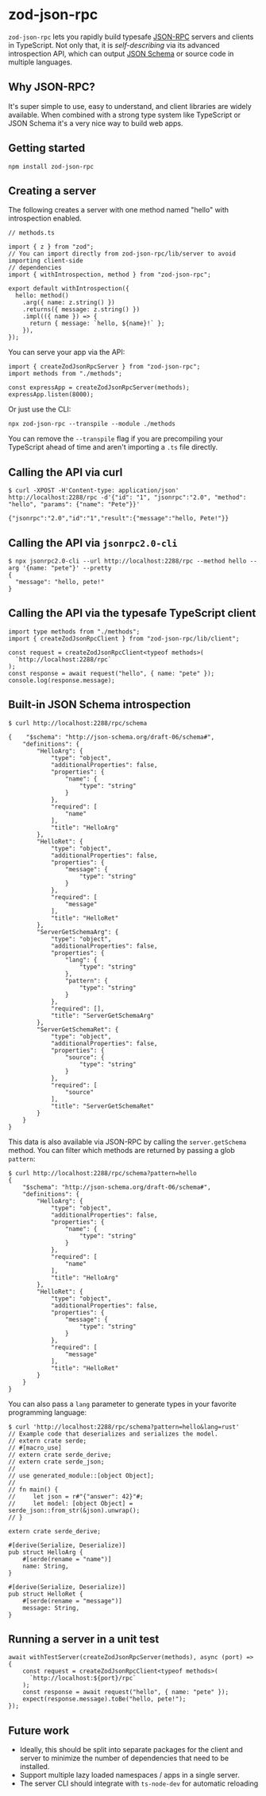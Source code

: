 # zod-json-rpc

`zod-json-rpc` lets you rapidly build typesafe [JSON-RPC](https://www.jsonrpc.org/) servers and clients in TypeScript. Not only that, it is _self-describing_ via its advanced introspection API, which can output [JSON Schema](https://json-schema.org/) or source code in multiple languages.

## Why JSON-RPC?

It's super simple to use, easy to understand, and client libraries are widely available. When combined with a strong type system like TypeScript or JSON Schema it's a very nice way to build web apps.

## Getting started

```
npm install zod-json-rpc
```

## Creating a server

The following creates a server with one method named "hello" with introspection enabled.

```
// methods.ts

import { z } from "zod";
// You can import directly from zod-json-rpc/lib/server to avoid importing client-side
// dependencies
import { withIntrospection, method } from "zod-json-rpc";

export default withIntrospection({
  hello: method()
    .arg({ name: z.string() })
    .returns({ message: z.string() })
    .impl(({ name }) => {
      return { message: `hello, ${name}!` };
    }),
});
```

You can serve your app via the API:

```
import { createZodJsonRpcServer } from "zod-json-rpc";
import methods from "./methods";

const expressApp = createZodJsonRpcServer(methods);
expressApp.listen(8000);
```

Or just use the CLI:

```
npx zod-json-rpc --transpile --module ./methods
```

You can remove the `--transpile` flag if you are precompiling your TypeScript ahead of time and aren't importing a `.ts` file directly.

## Calling the API via curl

```
$ curl -XPOST -H'Content-type: application/json' http://localhost:2288/rpc -d'{"id": "1", "jsonrpc":"2.0", "method": "hello", "params": {"name": "Pete"}}'

{"jsonrpc":"2.0","id":"1","result":{"message":"hello, Pete!"}}
```

## Calling the API via `jsonrpc2.0-cli`

```
$ npx jsonrpc2.0-cli --url http://localhost:2288/rpc --method hello --arg '{name: "pete"}' --pretty
{
  "message": "hello, pete!"
}
```

## Calling the API via the typesafe TypeScript client

```
import type methods from "./methods";
import { createZodJsonRpcClient } from "zod-json-rpc/lib/client";

const request = createZodJsonRpcClient<typeof methods>(
  `http://localhost:2288/rpc`
);
const response = await request("hello", { name: "pete" });
console.log(response.message);
```

## Built-in JSON Schema introspection

```
$ curl http://localhost:2288/rpc/schema

{    "$schema": "http://json-schema.org/draft-06/schema#",
    "definitions": {
        "HelloArg": {
            "type": "object",
            "additionalProperties": false,
            "properties": {
                "name": {
                    "type": "string"
                }
            },
            "required": [
                "name"
            ],
            "title": "HelloArg"
        },
        "HelloRet": {
            "type": "object",
            "additionalProperties": false,
            "properties": {
                "message": {
                    "type": "string"
                }
            },
            "required": [
                "message"
            ],
            "title": "HelloRet"
        },
        "ServerGetSchemaArg": {
            "type": "object",
            "additionalProperties": false,
            "properties": {
                "lang": {
                    "type": "string"
                },
                "pattern": {
                    "type": "string"
                }
            },
            "required": [],
            "title": "ServerGetSchemaArg"
        },
        "ServerGetSchemaRet": {
            "type": "object",
            "additionalProperties": false,
            "properties": {
                "source": {
                    "type": "string"
                }
            },
            "required": [
                "source"
            ],
            "title": "ServerGetSchemaRet"
        }
    }
}
```

This data is also available via JSON-RPC by calling the `server.getSchema` method. You can filter which methods are returned by passing a glob `pattern`:

```
$ curl http://localhost:2288/rpc/schema?pattern=hello
{
    "$schema": "http://json-schema.org/draft-06/schema#",
    "definitions": {
        "HelloArg": {
            "type": "object",
            "additionalProperties": false,
            "properties": {
                "name": {
                    "type": "string"
                }
            },
            "required": [
                "name"
            ],
            "title": "HelloArg"
        },
        "HelloRet": {
            "type": "object",
            "additionalProperties": false,
            "properties": {
                "message": {
                    "type": "string"
                }
            },
            "required": [
                "message"
            ],
            "title": "HelloRet"
        }
    }
}
```

You can also pass a `lang` parameter to generate types in your favorite programming language:

```
$ curl 'http://localhost:2288/rpc/schema?pattern=hello&lang=rust'
// Example code that deserializes and serializes the model.
// extern crate serde;
// #[macro_use]
// extern crate serde_derive;
// extern crate serde_json;
//
// use generated_module::[object Object];
//
// fn main() {
//     let json = r#"{"answer": 42}"#;
//     let model: [object Object] = serde_json::from_str(&json).unwrap();
// }

extern crate serde_derive;

#[derive(Serialize, Deserialize)]
pub struct HelloArg {
    #[serde(rename = "name")]
    name: String,
}

#[derive(Serialize, Deserialize)]
pub struct HelloRet {
    #[serde(rename = "message")]
    message: String,
}
```

## Running a server in a unit test

```
await withTestServer(createZodJsonRpcServer(methods), async (port) => {
    const request = createZodJsonRpcClient<typeof methods>(
      `http://localhost:${port}/rpc`
    );
    const response = await request("hello", { name: "pete" });
    expect(response.message).toBe("hello, pete!");
});
```

## Future work

- Ideally, this should be split into separate packages for the client and server to minimize the number of dependencies that need to be installed.
- Support multiple lazy loaded namespaces / apps in a single server.
- The server CLI should integrate with `ts-node-dev` for automatic reloading
